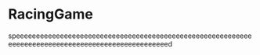 # RacingGame
speeeeeeeeeeeeeeeeeeeeeeeeeeeeeeeeeeeeeeeeeeeeeeeeeeeeeeeeeeeeeeeeeeeeeeeeeeeeeeeeeeeeeeeeeeeeeeeeeeed
